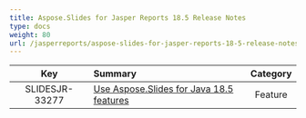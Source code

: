 ```yaml
---
title: Aspose.Slides for Jasper Reports 18.5 Release Notes
type: docs
weight: 80
url: /jasperreports/aspose-slides-for-jasper-reports-18-5-release-notes/
---
```


|**Key** |**Summary** |**Category** |
| :-: | :- | :-: |
|SLIDESJR-33277|[Use Aspose.Slides for Java 18.5 features](https://docs.aspose.com/slides/java/aspose-slides-for-java-18-5-release-notes/)|Feature|

